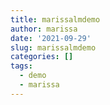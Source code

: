 ```yaml
---
title: marissalmdemo
author: marissa
date: '2021-09-29'
slug: marissalmdemo
categories: []
tags:
  - demo
  - marissa
---
```


